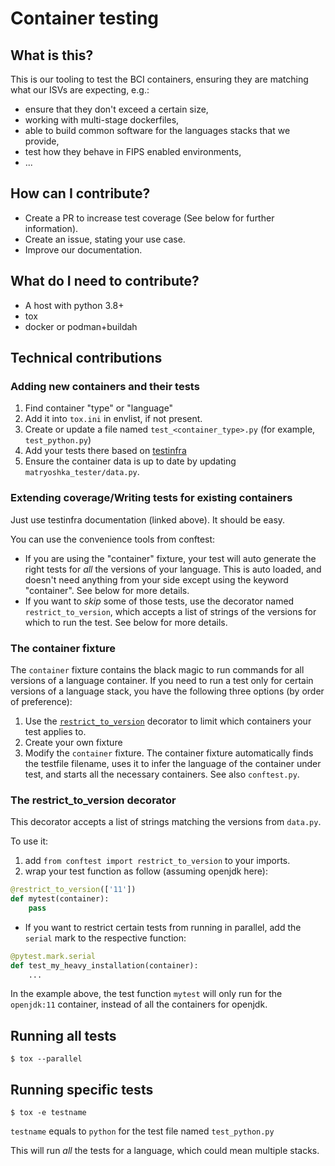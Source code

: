 # Container testing

## What is this?

This is our tooling to test the BCI containers, ensuring they are matching what our ISVs are expecting, e.g.:

* ensure that they don't exceed a certain size,
* working with multi-stage dockerfiles,
* able to build common software for the languages stacks that we provide,
* test how they behave in FIPS enabled environments,
* ...

## How can I contribute?

* Create a PR to increase test coverage (See below for further information).
* Create an issue, stating your use case.
* Improve our documentation.

## What do I need to contribute?

* A host with python 3.8+
* tox
* docker or podman+buildah

## Technical contributions

### Adding new containers and their tests

1. Find container "type" or "language"
2. Add it into `tox.ini` in envlist, if not present.
3. Create or update a file named `test_<container_type>.py` (for example, `test_python.py`)
4. Add your tests there based on [testinfra](https://testinfra.readthedocs.io/en/latest/modules.html)
5. Ensure the container data is up to date by updating `matryoshka_tester/data.py`.

### Extending coverage/Writing tests for existing containers

Just use testinfra documentation (linked above). It should be
easy.

You can use the convenience tools from conftest:

* If you are using the "container" fixture, your test will auto generate the right tests for _all_ the versions of your language. This is auto loaded, and doesn't need anything from your side except using the keyword "container". See below for more details.
* If you want to _skip_ some of those tests, use the decorator named `restrict_to_version`, which accepts a list of strings of the versions for which to run the test. See below for more details.

### The container fixture

The `container` fixture contains the black magic to run commands for all versions of a language container.
If you need to run a test only for certain versions of a language stack, you have the following three options (by order of preference):

1. Use the [`restrict_to_version`](#the-restrict_to_version-decorator) decorator to limit which containers your test applies to.
2. Create your own fixture
3. Modify the `container` fixture.
The container fixture automatically finds the testfile filename, uses it to infer the language of the container under test,
and starts all the necessary containers. See also `conftest.py`.

### The restrict_to_version decorator

This decorator accepts a list of strings matching the versions from `data.py`.

To use it:

1. add `from conftest import restrict_to_version` to your imports.
2. wrap your test function as follow (assuming openjdk here):

```Python
@restrict_to_version(['11'])
def mytest(container):
    pass
```
* If you want to restrict certain tests from running in parallel, add the
  `serial` mark to the respective function:
```python
@pytest.mark.serial
def test_my_heavy_installation(container):
    ...
```

In the example above, the test function `mytest` will only run for the `openjdk:11` container, instead of all the containers for openjdk.

## Running all tests

```ShellSession
$ tox --parallel
```

## Running specific tests

```ShellSession
$ tox -e testname
```

`testname` equals to `python` for the test file named `test_python.py`

This will run _all_ the tests for a language, which could mean multiple stacks.

